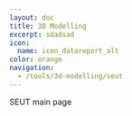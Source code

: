 ```yaml
---
layout: doc
title: 3D Modelling
excerpt: sdadsad
icon:
  name: icon_datareport_alt
color: orange
navigation:
  - /tools/3d-modelling/seut
---
```


SEUT main page